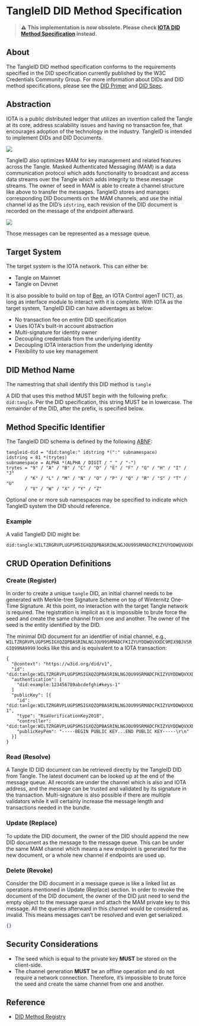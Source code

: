 # TangleID DID Method Specification

> :warning: **This implementation is now obsolete. Please check [IOTA DID Method Specification](https://wiki.iota.org/identity.rs/specs/did/iota_did_method_spec) instead.**

## About

The TangleID DID method specification conforms to the requirements specified in the DID specification currently published by the W3C Credentials Community Group. For more information about DIDs and DID method specifications, please see the [DID Primer](https://github.com/WebOfTrustInfo/rwot5-boston/blob/master/topics-and-advance-readings/did-primer.md) and [DID Spec](https://w3c-ccg.github.io/did-spec/).

## Abstraction

IOTA is a public distributed ledger that utilizes an invention called the Tangle at its core, address scalability issues and having no transaction fee, that encourages adoption of the technology in the industry. TangleID is intended to implement DIDs and DID Documents.

![](https://i.imgur.com/N8XIr6s.png)

TangleID also optimizes MAM for key management and related features across the Tangle. Masked Authenticated Messaging (MAM) is a data communication protocol which adds functionality to broadcast and access data streams over the Tangle which adds integrity to these message streams. The owner of seed in MAM is able to create a channel structure like above to transfer the messages. TangleID stores and manages corresponding DID Documents on the MAM channels, and use the initial channel id as the DID’s `idstring`, each revision of the DID document is recorded on the message of the endpoint afterward.

![](https://i.imgur.com/t9wsGR7.png)

Those messages can be represented as a message queue.

## Target System

The target system is the IOTA network. This can either be:

- Tangle on Mainnet
- Tangle on Devnet

It is also possible to build on top of [Bee](https://github.com/iotaledger/bee), an IOTA Control agenT (ICT), as long as interface module to interact with it is complete. With IOTA as the target system, TangleID DID can have adventages as below:

- No transaction fee on entire DID specification
- Uses IOTA's built-in account abstraction
- Multi-signature for identity owner
- Decoupling credentials from the underlying identity
- Decoupling IOTA interaction from the underlying identity
- Flexibility to use key management

## DID Method Name

The namestring that shall identify this DID method is `tangle`

A DID that uses this method MUST begin with the following prefix: `did:tangle`. Per the DID specification, this string MUST be in lowercase. The remainder of the DID, after the prefix, is specified below.

## Method Specific Identifier

The TangleID DID schema is defined by the following [ABNF](ftp://ftp.rfc-editor.org/in-notes/std/std68.txt):

```abnf
tangleid-did = "did:tangle:" idstring *(":" subnamespace)
idstring = 81 *(trytes)
subnamespace = ALPHA *(ALPHA / DIGIT / "_" / "-")
trytes = "9" / "A" / "B" / "C" / "D" / "E" / "F" / "G" / "H" / "I" / "J"
       / "K" / "L" / "M" / "N" / "O" / "P" / "Q" / "R" / "S" / "T" / "U"
       / "V" / "W" / "X" / "Y" / "Z"
```

Optional one or more sub namespaces may be specified to indicate which TangleID system the DID should reference.

### Example

A valid TangleID DID might be:

```
did:tangle:WILTZRGRVPLUGPSMSIGXQZQPBASRINLNGJOU99SRMADCFKIZYUYDDWQVXXDC9MIX9BJVSRGIQ99NA9999
```

## CRUD Operation Definitions

### Create (Register)

In order to create a unique `tangle` DID, an initial channel needs to be generated with Merkle-tree Signature Scheme on top of Winternitz One-Time Signature. At this point, no interaction with the target Tangle network is required. The registration is implicit as it is impossible to brute force the seed and create the same channel from one and another. The owner of the seed is the entity identified by the DID.

The minimal DID document for an identifier of initial channel, e.g., `WILTZRGRVPLUGPSMSIGXQZQPBASRINLNGJOU99SRMADCFKIZYUYDDWQVXXDC9MIX9BJVSRGIQ99NA9999` looks like this and is equivalent to a IOTA transaction:

```jsonld
{
  "@context": "https://w3id.org/did/v1",
  "id": "did:tanlge:WILTZRGRVPLUGPSMSIGXQZQPBASRINLNGJOU99SRMADCFKIZYUYDDWQVXXDC9MIX9BJVSRGIQ99NA9999",
  "authentication": [
    "did:example:123456789abcdefghi#keys-1"
  ]
  "publicKey": [{
    "id": "did:tanlge:WILTZRGRVPLUGPSMSIGXQZQPBASRINLNGJOU99SRMADCFKIZYUYDDWQVXXDC9MIX9BJVSRGIQ99NA9999#keys-1",
    "type": "RsaVerificationKey2018",
    "controller": "did:tanlge:WILTZRGRVPLUGPSMSIGXQZQPBASRINLNGJOU99SRMADCFKIZYUYDDWQVXXDC9MIX9BJVSRGIQ99NA9999",
    "publicKeyPem": "-----BEGIN PUBLIC KEY...END PUBLIC KEY-----\r\n"
  }]
}
```

### Read (Resolve)

A Tangle ID DID document can be retrieved directly by the TangleID DID from Tangle. The latest document can be looked up at the end of the message queue. All records are under the channel which is also and IOTA address, and the message can be trusted and validated by its signature in the transaction. Multi-signature is also possible if there are multiple validators while it will certainly increase the message length and transactions needed in the bundle.

### Update (Replace)

To update the DID document, the owner of the DID should append the new DID document as the message to the message queue. This can be under the same MAM channel which means a new endpoint is generated for the new document, or a whole new channel if endpoints are used up.

### Delete (Revoke)

Consider the DID document in a message queue is like a linked list as operations mentioned in Update (Replace) section. In order to revoke the document of the DID document, the owner of the DID just need to send the empty object to the message queue and attach the MAM private key to this message. All the queries afterward in this channel would be considered as invalid. This means messages can't be resolved and even get serialized.

```json
{}
```

## Security Considerations

- The seed which is equal to the private key **MUST** be stored on the client-side.
- The channel generation **MUST** be an offline operation and do not require a network connection. Therefore, it’s impossible to brute force the seed and create the same channel from one and another.

## Reference

- [DID Method Registry](https://w3c-ccg.github.io/did-method-registry/)
